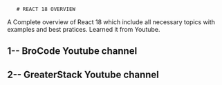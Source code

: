        # REACT 18 OVERVIEW

A Complete overview of React 18 which include all necessary topics with examples and best pratices.
Learned it from Youtube.

## 1-- BroCode Youtube channel

## 2-- GreaterStack Youtube channel